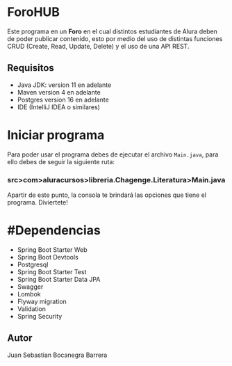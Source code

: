# ForoHUB
Este programa en un __Foro__ en el cual distintos estudiantes de Alura deben de poder publicar contenido,
esto por medio del uso de distintas funciones CRUD (Create, Read, Update, Delete) y el uso de una API REST.

## Requisitos

- Java JDK: version 11 en adelante
- Maven version 4 en adelante
- Postgres version 16 en adelante
- IDE (IntelliJ IDEA o similares)

# Iniciar programa

Para poder usar el programa debes de ejecutar el archivo `Main.java`, para ello debes de seguir la siguiente ruta:

### src>com>aluracursos>libreria.Chagenge.Literatura>Main.java

Apartir de este punto, la consola te brindará las opciones que tiene el programa. Diviertete!

# #Dependencias

+ Spring Boot Starter Web
+ Spring Boot Devtools
+ Postgresql
+ Spring Boot Starter Test
+ Spring Boot Starter Data JPA
+ Swagger
+ Lombok
+ Flyway migration
+ Validation
+ Spring Security

## Autor

Juan Sebastian Bocanegra Barrera
